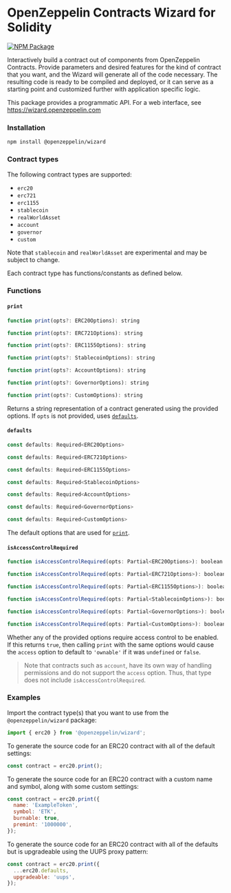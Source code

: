 # OpenZeppelin Contracts Wizard for Solidity

[![NPM Package](https://img.shields.io/npm/v/@openzeppelin/wizard?color=%234e5de4)](https://www.npmjs.com/package/@openzeppelin/wizard)

Interactively build a contract out of components from OpenZeppelin Contracts. Provide parameters and desired features for the kind of contract that you want, and the Wizard will generate all of the code necessary. The resulting code is ready to be compiled and deployed, or it can serve as a starting point and customized further with application specific logic.

This package provides a programmatic API. For a web interface, see https://wizard.openzeppelin.com

### Installation

`npm install @openzeppelin/wizard`

### Contract types

The following contract types are supported:
- `erc20`
- `erc721`
- `erc1155`
- `stablecoin`
- `realWorldAsset`
- `account`
- `governor`
- `custom`

Note that `stablecoin` and `realWorldAsset` are experimental and may be subject to change.

Each contract type has functions/constants as defined below.

### Functions

#### `print`
```js
function print(opts?: ERC20Options): string
```
```js
function print(opts?: ERC721Options): string
```
```js
function print(opts?: ERC1155Options): string
```
```js
function print(opts?: StablecoinOptions): string
```
```js
function print(opts?: AccountOptions): string
```
```js
function print(opts?: GovernorOptions): string
```
```js
function print(opts?: CustomOptions): string
```
Returns a string representation of a contract generated using the provided options. If `opts` is not provided, uses [`defaults`](#defaults).

#### `defaults`
```js
const defaults: Required<ERC20Options>
```
```js
const defaults: Required<ERC721Options>
```
```js
const defaults: Required<ERC1155Options>
```
```js
const defaults: Required<StablecoinOptions>
```
```js
const defaults: Required<AccountOptions>
```
```js
const defaults: Required<GovernorOptions>
```
```js
const defaults: Required<CustomOptions>
```
The default options that are used for [`print`](#print).

#### `isAccessControlRequired`
```js
function isAccessControlRequired(opts: Partial<ERC20Options>): boolean
```
```js
function isAccessControlRequired(opts: Partial<ERC721Options>): boolean
```
```js
function isAccessControlRequired(opts: Partial<ERC1155Options>): boolean
```
```js
function isAccessControlRequired(opts: Partial<StablecoinOptions>): boolean
```
```js
function isAccessControlRequired(opts: Partial<GovernorOptions>): boolean
```
```js
function isAccessControlRequired(opts: Partial<CustomOptions>): boolean
```
Whether any of the provided options require access control to be enabled. If this returns `true`, then calling `print` with the same options would cause the `access` option to default to `'ownable'` if it was `undefined` or `false`.

> Note that contracts such as `account`, have its own way of handling permissions and do not support the `access` option.
Thus, that type does not include `isAccessControlRequired`.

### Examples

Import the contract type(s) that you want to use from the `@openzeppelin/wizard` package:

```js
import { erc20 } from '@openzeppelin/wizard';
```

To generate the source code for an ERC20 contract with all of the default settings:
```js
const contract = erc20.print();
```

To generate the source code for an ERC20 contract with a custom name and symbol, along with some custom settings:
```js
const contract = erc20.print({
  name: 'ExampleToken',
  symbol: 'ETK',
  burnable: true,
  premint: '1000000',
});
```

To generate the source code for an ERC20 contract with all of the defaults but is upgradeable using the UUPS proxy pattern:
```js
const contract = erc20.print({
  ...erc20.defaults,
  upgradeable: 'uups',
});
```
